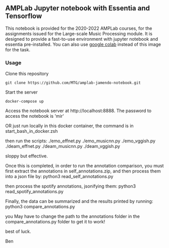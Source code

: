 ## AMPLab Jupyter notebook with Essentia and Tensorflow

This notebook is provided for the 2020-2022 AMPLab courses, for the assignments
issued for the Large-scale Music Processing module.
It is designed to provide a fast-to-use environment with jupyter notebook and essentia
pre-installed.
You can also use [google colab](https://colab.research.google.com/) instead of this image for the task.


### Usage

Clone this repository

    git clone https://github.com/MTG/amplab-jamendo-notebook.git

Start the server

    docker-compose up

Access the notebook server at http://localhost:8888. The password to access the notebook is 'mir'



OR just run locally in this docker container, the command is in
    start_bash_in_docker.zsh

then run the scripts:
    ./emo_effnet.py
    ./emo_musicnn.py
    ./emo_vggish.py
    ./deam_effnet.py
    ./deam_musicnn.py
    ./deam_vggish.py

sloppy but effective.

Once this is completed, in order to run the annotation comparison, you must first extract the annotations in self_annotations.zip,
and then process them into a json file by:
    python3 read_self_annotations.py

then process the spotify annotations, jsonifying them:
    python3 read_spotify_annotations.py

Finally, the data can be summarized and the results printed by running:
    python3 compare_annotations.py
    
you May have to change the path to the annotations folder in the compare_annotations.py folder to get it to work!

best of luck.

Ben







